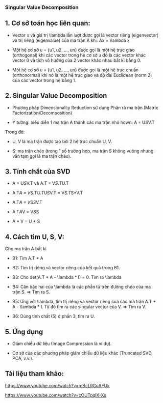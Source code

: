 ### Singular Value Decomposition

## 1. Cơ sở toán học liên quan:

* Vector x và giá trị \lambda lần lượt được gọi là vector riêng (eigenvector) và trị riêng (eigenvalue) của ma trận A khi: Ax = \lambda x

* Một hệ cơ sở u = {u1, u2, ..., un} được gọi là một hệ trực giao (orthogonal) khi các vector trong hệ cơ sở u đó là các vector khác vector 0 và tích vô hướng của 2 vector khác nhau bất kì bằng 0. 

* Một hệ cơ sở u = {u1, u2, ..., un} được gọi là một hệ trực chuẩn (orthonormal) khi nó là một hệ trực giao và độ dài Euclidean (norm 2) của các vector trong hệ bằng 1. 

## 2. Singular Value Decomposition 

* Phương pháp Dimensionality Reduction sử dụng Phân rã ma trận (Matrix Factorization/Decomposition)

* Ý tưởng: biểu diễn 1 ma trận A thành các ma trận nhỏ hown: A = U*S*V.T 

Trong đó:

* U, V là ma trận được tạo bởi 2 hệ trực chuẩn U, V.

* S: ma trận chéo (trong 1 số trường hợp, ma trận S không vuông nhưng vẫn tạm gọi là ma trận chéo).

## 3. Tính chất của SVD 

* A = U*S*V.T và A.T = V*S.T*U.T

* A.T*A = V*S.T*U.T*U*S*V.T = V*S.T*S*V.T

* A.T*A = V*S*S*V.T

* A.T*A*V = V*S*S

* A * V = U * S

## 4. Cách tìm U, S, V:

Cho ma trận A bất kì

* B1: Tìm A.T * A

* B2: Tìm trị riêng và vector riêng của kết quả trong B1. 

* B3: Cho det(A.T * A - \lambda * I) = 0. Tìm ra \lambda 

* B4: Căn bậc hai của \lambda là các phần tử trên đường chéo của ma trận S. => Tìm ra S.

* B5: Ứng với \lambda, tìm trị riêng và vector riêng của các ma trận A.T * A - \lambda * I. Từ đó tìm ra các singular vector của V. => Tìm ra V.

* B6: Dùng tính chất (5) ở phần 3, tìm ra U. 

## 5. Ứng dụng 

* Giảm chiều dữ liệu (Image Compression là ví dụ).

* Cơ sở của các phương pháp giảm chiều dữ liệu khác (Truncated SVD, PCA, v.v.).

## Tài liệu tham khảo:

https://www.youtube.com/watch?v=mBcLRGuAFUk

https://www.youtube.com/watch?v=cOUTpqlX-Xs